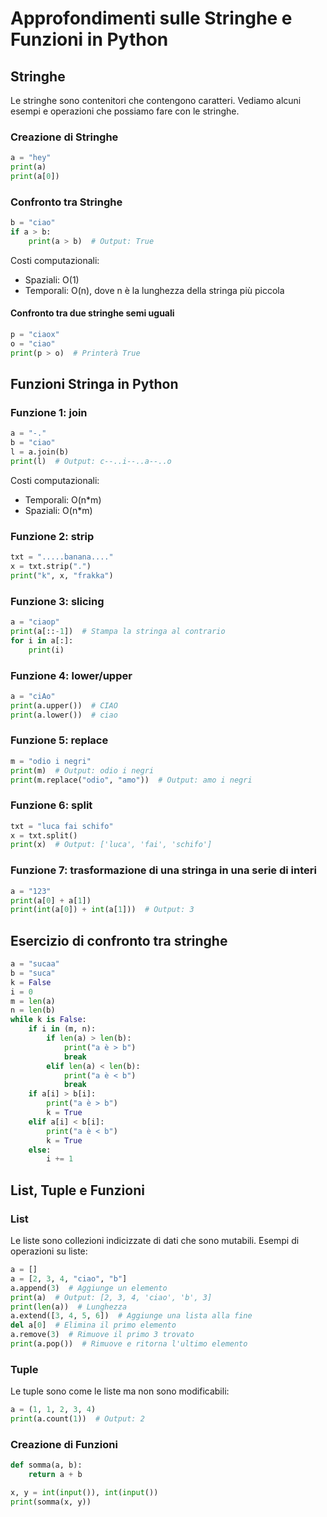 # Approfondimenti sulle Stringhe e Funzioni in Python

## Stringhe

Le stringhe sono contenitori che contengono caratteri. Vediamo alcuni esempi e operazioni che possiamo fare con le stringhe.

### Creazione di Stringhe
```python
a = "hey"
print(a)
print(a[0])
```

### Confronto tra Stringhe
```python
b = "ciao"
if a > b:
    print(a > b)  # Output: True
```

Costi computazionali:
- Spaziali: O(1)
- Temporali: O(n), dove n è la lunghezza della stringa più piccola

#### Confronto tra due stringhe semi uguali
```python
p = "ciaox"
o = "ciao"
print(p > o)  # Printerà True
```

## Funzioni Stringa in Python

### Funzione 1: join
```python
a = "-."
b = "ciao"
l = a.join(b)
print(l)  # Output: c--..i--..a--..o
```
Costi computazionali:
- Temporali: O(n*m)
- Spaziali: O(n*m)

### Funzione 2: strip
```python
txt = ".....banana...."
x = txt.strip(".")
print("k", x, "frakka")
```

### Funzione 3: slicing
```python
a = "ciaop"
print(a[::-1])  # Stampa la stringa al contrario
for i in a[:]:
    print(i)
```

### Funzione 4: lower/upper
```python
a = "ciAo"
print(a.upper())  # CIAO
print(a.lower())  # ciao
```

### Funzione 5: replace
```python
m = "odio i negri"
print(m)  # Output: odio i negri
print(m.replace("odio", "amo"))  # Output: amo i negri
```

### Funzione 6: split
```python
txt = "luca fai schifo"
x = txt.split()
print(x)  # Output: ['luca', 'fai', 'schifo']
```

### Funzione 7: trasformazione di una stringa in una serie di interi
```python
a = "123"
print(a[0] + a[1])
print(int(a[0]) + int(a[1]))  # Output: 3
```

## Esercizio di confronto tra stringhe
```python
a = "sucaa"
b = "suca"
k = False
i = 0
m = len(a)
n = len(b)
while k is False:
    if i in (m, n):
        if len(a) > len(b):
            print("a è > b")
            break
        elif len(a) < len(b):
            print("a è < b")
            break
    if a[i] > b[i]:
        print("a è > b")
        k = True
    elif a[i] < b[i]:
        print("a è < b")
        k = True
    else:
        i += 1
```

## List, Tuple e Funzioni

### List
Le liste sono collezioni indicizzate di dati che sono mutabili. Esempi di operazioni su liste:

```python
a = []
a = [2, 3, 4, "ciao", "b"]
a.append(3)  # Aggiunge un elemento
print(a)  # Output: [2, 3, 4, 'ciao', 'b', 3]
print(len(a))  # Lunghezza
a.extend([3, 4, 5, 6])  # Aggiunge una lista alla fine
del a[0]  # Elimina il primo elemento
a.remove(3)  # Rimuove il primo 3 trovato
print(a.pop())  # Rimuove e ritorna l'ultimo elemento
```

### Tuple
Le tuple sono come le liste ma non sono modificabili:

```python
a = (1, 1, 2, 3, 4)
print(a.count(1))  # Output: 2
```

### Creazione di Funzioni
```python
def somma(a, b):
    return a + b

x, y = int(input()), int(input())
print(somma(x, y))
```

